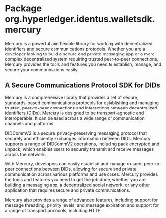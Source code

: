 # Package org.hyperledger.identus.walletsdk.mercury

Mercury is a powerful and flexible library for working with decentralized identifiers and secure communications protocols. Whether you are a developer looking to build a secure and private messaging app or a more complex decentralized system requiring trusted peer-to-peer connections, Mercury provides the tools and features you need to establish, manage, and secure your communications easily.

## A Secure Communications Protocol SDK for DIDs

Mercury is a comprehensive library that provides a set of secure, standards-based communications protocols for establishing and managing trusted, peer-to-peer connections and interactions between decentralized identifiers (DIDs). Mercury is designed to be transport-agnostic and interoperable. It can be used across a wide range of communication channels and platforms.

DIDCommV2 is a secure, privacy-preserving messaging protocol that securely and efficiently exchanges information between DIDs. Mercury supports a range of DIDCommV2 operations, including pack encrypted and unpack, which enables users to securely transmit and receive messages across the network.

With Mercury, developers can easily establish and manage trusted, peer-to-peer connections between DIDs, allowing for secure and private communication across various platforms and use cases. Mercury provides the tools and features you need to get the job done, whether you are building a messaging app, a decentralized social network, or any other application that requires secure and private communications.

Mercury also provides a range of advanced features, including support for message threading, priority levels, and message expiration and support for a range of transport protocols, including HTTP. 
